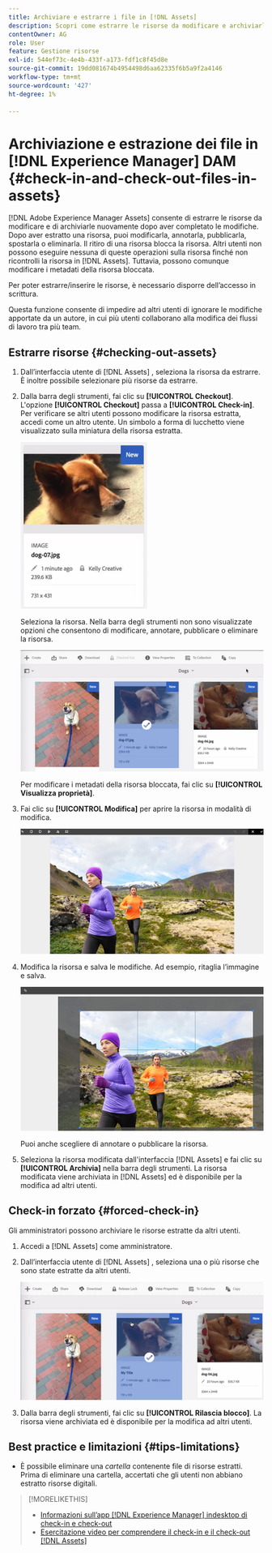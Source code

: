 ```yaml
---
title: Archiviare e estrarre i file in [!DNL Assets]
description: Scopri come estrarre le risorse da modificare e archiviarle nuovamente al termine delle modifiche.
contentOwner: AG
role: User
feature: Gestione risorse
exl-id: 544ef73c-4e4b-433f-a173-fdf1c8f45d8e
source-git-commit: 19dd081674b4954498d6aa62335f6b5a9f2a4146
workflow-type: tm+mt
source-wordcount: '427'
ht-degree: 1%

---
```


# Archiviazione e estrazione dei file in [!DNL Experience Manager] DAM {#check-in-and-check-out-files-in-assets}

[!DNL Adobe Experience Manager Assets] consente di estrarre le risorse da modificare e di archiviarle nuovamente dopo aver completato le modifiche. Dopo aver estratto una risorsa, puoi modificarla, annotarla, pubblicarla, spostarla o eliminarla. Il ritiro di una risorsa blocca la risorsa. Altri utenti non possono eseguire nessuna di queste operazioni sulla risorsa finché non ricontrolli la risorsa in [!DNL Assets]. Tuttavia, possono comunque modificare i metadati della risorsa bloccata.

Per poter estrarre/inserire le risorse, è necessario disporre dell’accesso in scrittura.

Questa funzione consente di impedire ad altri utenti di ignorare le modifiche apportate da un autore, in cui più utenti collaborano alla modifica dei flussi di lavoro tra più team.

## Estrarre risorse {#checking-out-assets}

1. Dall’interfaccia utente di [!DNL Assets] , seleziona la risorsa da estrarre. È inoltre possibile selezionare più risorse da estrarre.
1. Dalla barra degli strumenti, fai clic su **[!UICONTROL Checkout]**. L&#39;opzione **[!UICONTROL Checkout]** passa a **[!UICONTROL Check-in]**.
Per verificare se altri utenti possono modificare la risorsa estratta, accedi come un altro utente. Un simbolo a forma di lucchetto viene visualizzato sulla miniatura della risorsa estratta.

   ![chlimage_1-471](assets/chlimage_1-471.png)

   Seleziona la risorsa. Nella barra degli strumenti non sono visualizzate opzioni che consentono di modificare, annotare, pubblicare o eliminare la risorsa.

   ![chlimage_1-472](assets/chlimage_1-472.png)

   Per modificare i metadati della risorsa bloccata, fai clic su **[!UICONTROL Visualizza proprietà]**.

1. Fai clic su **[!UICONTROL Modifica]** per aprire la risorsa in modalità di modifica.

   ![chlimage_1-473](assets/chlimage_1-473.png)

1. Modifica la risorsa e salva le modifiche. Ad esempio, ritaglia l’immagine e salva.

   ![chlimage_1-474](assets/chlimage_1-474.png)

   Puoi anche scegliere di annotare o pubblicare la risorsa.

1. Seleziona la risorsa modificata dall&#39;interfaccia [!DNL Assets] e fai clic su **[!UICONTROL Archivia]** nella barra degli strumenti. La risorsa modificata viene archiviata in [!DNL Assets] ed è disponibile per la modifica ad altri utenti.

## Check-in forzato {#forced-check-in}

Gli amministratori possono archiviare le risorse estratte da altri utenti.

1. Accedi a [!DNL Assets] come amministratore.
1. Dall’interfaccia utente di [!DNL Assets] , seleziona una o più risorse che sono state estratte da altri utenti.

   ![chlimage_1-476](assets/chlimage_1-476.png)

1. Dalla barra degli strumenti, fai clic su **[!UICONTROL Rilascia blocco]**. La risorsa viene archiviata ed è disponibile per la modifica ad altri utenti.

## Best practice e limitazioni {#tips-limitations}

* È possibile eliminare una *cartella* contenente file di risorse estratti. Prima di eliminare una cartella, accertati che gli utenti non abbiano estratto risorse digitali.

>[!MORELIKETHIS]
>
>* [Informazioni sull’app  [!DNL Experience Manager] indesktop di check-in e check-out](https://experienceleague.adobe.com/docs/experience-manager-desktop-app/using/using.html#how-app-works2)
>* [Esercitazione video per comprendere il check-in e il check-out [!DNL Assets]](https://experienceleague.adobe.com/docs/experience-manager-learn/assets/collaboration/check-in-and-check-out.html)


